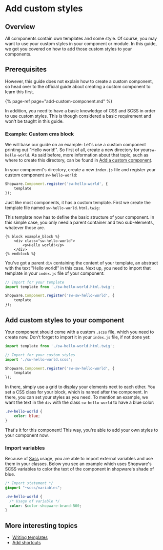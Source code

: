 # Add custom styles

## Overview

All components contain own templates and some style. Of course, you may want to use your custom styles in your component or module. In this guide, we got you covered on how to add those custom styles to your components.

## Prerequisites

However, this guide does not explain how to create a custom component, so head over to the official guide about creating a custom component to learn this first.

{% page-ref page="add-custom-component.md" %}

In addition, you need to have a basic knowledge of CSS and SCSS in order to use custom styles. This is though considered a basic requirement and won't be taught in this guide.

### Example: Custom cms block

We will base our guide on an example: Let's use a custom component printing out "Hello world!". So first of all, create a new directory for your`sw-hello-world`.
As said before, more information about that topic, such as where to create this directory, can be found in [Add a custom component](./add-custom-component.md).

In your component's directory, create a new `index.js` file and register your custom component `sw-hello-world`:

```javascript
Shopware.Component.register('sw-hello-world', {
    template
});
```

Just like most components, it has a custom template. First we create the template file named `sw-hello-world.html.twig`:

This template now has to define the basic structure of your component. In this simple case, you only need a parent container and two sub-elements, whatever those are.

```markup
{% block example_block %}
    <div class="sw-hello-world">
        <p>Hello world!</p>
    </div>
{% endblock %}
```

You've got a parent `div` containing the content of your template, an abstract with the text "Hello world!" in this case. Next up, you need to import that template in your `index.js` file of your component:

```javascript
// Import for your template
import template from './sw-hello-world.html.twig';

Shopware.Component.register('sw-sw-hello-world', {
    template
});
```

## Add custom styles to your component

Your component should come with a custom `.scss` file, which you need to create now. Don't forget to import it in your `index.js` file, if not done yet:

```javascript
import template from './sw-hello-world.html.twig';

// Import for your custom styles
import './sw-hello-world.scss';

Shopware.Component.register('sw-sw-hello-world', {
    template
});
```

In there, simply use a grid to display your elements next to each other. You set a CSS class for your block, which is named after the component. In there, you can set your styles as you need. To mention an example, we want the text in the `div` with the class `sw-hello-world` to have a blue color:

```css
.sw-hello-world {
    color: blue;
}
```

That's it for this component! This way, you're able to add your own styles to your component now.

### Import variables

Because of [Sass](https://sass-lang.com/) usage, you are able to import external variables and use them in your classes. Below you see an example which uses Shopware's SCSS variables to color the text of the component in shopware's shade of blue.

```css
/* Import statement */
@import "~scss/variables";

.sw-hello-world {
  /* Usage of variable */
  color: $color-shopware-brand-500;
}
```

## More interesting topics

* [Writing templates](./writing-templates.md)
* [Add shortcuts](./add-shortcuts.md)

